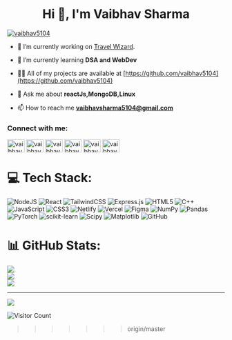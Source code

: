 <h1 align="center">Hi 👋, I'm Vaibhav Sharma</h1>

<p align="left"> <a href="https://twitter.com/vaibhav5104" target="blank"><img src="https://img.shields.io/twitter/follow/vaibhav5104?logo=twitter&style=for-the-badge" alt="vaibhav5104" /></a> </p>

- 🔭 I’m currently working on [Travel Wizard](https://travelwizard.netlify.app/).

- 🌱 I’m currently learning **DSA and WebDev**

- 👨‍💻 All of my projects are available at [https://github.com/vaibhav5104](https://github.com/vaibhav5104)

- 💬 Ask me about **reactJs,MongoDB,Linux**

- 📫 How to reach me **vaibhavsharma5104@gmail.com**


<h3 align="left">Connect with me:</h3>
<p align="left">
<a href="https://twitter.com/vaibhav5104" target="blank"><img align="center" src="https://raw.githubusercontent.com/rahuldkjain/github-profile-readme-generator/master/src/images/icons/Social/twitter.svg" alt="vaibhav5104" height="30" width="40" /></a>
<a href="https://linkedin.com/in/vaibhav5104" target="blank"><img align="center" src="https://raw.githubusercontent.com/rahuldkjain/github-profile-readme-generator/master/src/images/icons/Social/linked-in-alt.svg" alt="vaibhav5104" height="30" width="40" /></a>
<a href="https://www.youtube.com/@vaibhav_5104" target="blank"><img align="center" src="https://raw.githubusercontent.com/rahuldkjain/github-profile-readme-generator/master/src/images/icons/Social/youtube.svg" alt="vaibhav5104" height="30" width="40" /></a>
<a href="https://www.hackerrank.com/profile/vaibhavsharma511" target="blank"><img align="center" src="https://raw.githubusercontent.com/rahuldkjain/github-profile-readme-generator/master/src/images/icons/Social/hackerrank.svg" alt="vaibhav5104" height="30" width="40" /></a>
<a href="https://www.leetcode.com/vaibhav5104" target="blank"><img align="center" src="https://raw.githubusercontent.com/rahuldkjain/github-profile-readme-generator/master/src/images/icons/Social/leet-code.svg" alt="vaibhav5104" height="30" width="40" /></a>
<a href="https://www.geeksforgeeks.org/user/vaibhavshjqmx/" target="blank"><img align="center" src="https://raw.githubusercontent.com/rahuldkjain/github-profile-readme-generator/master/src/images/icons/Social/geeks-for-geeks.svg" alt="vaibhav5104" height="30" width="40" /></a>
</p>

# 💻 Tech Stack:
![NodeJS](https://img.shields.io/badge/node.js-6DA55F?style=for-the-badge&logo=node.js&logoColor=white) ![React](https://img.shields.io/badge/react-%2320232a.svg?style=for-the-badge&logo=react&logoColor=%2361DAFB) ![TailwindCSS](https://img.shields.io/badge/tailwindcss-%2338B2AC.svg?style=for-the-badge&logo=tailwind-css&logoColor=white) ![Express.js](https://img.shields.io/badge/express.js-%23404d59.svg?style=for-the-badge&logo=express&logoColor=%2361DAFB) ![HTML5](https://img.shields.io/badge/html5-%23E34F26.svg?style=for-the-badge&logo=html5&logoColor=white) ![C++](https://img.shields.io/badge/c++-%2300599C.svg?style=for-the-badge&logo=c%2B%2B&logoColor=white) ![JavaScript](https://img.shields.io/badge/javascript-%23323330.svg?style=for-the-badge&logo=javascript&logoColor=%23F7DF1E) ![CSS3](https://img.shields.io/badge/css3-%231572B6.svg?style=for-the-badge&logo=css3&logoColor=white) ![Netlify](https://img.shields.io/badge/netlify-%23000000.svg?style=for-the-badge&logo=netlify&logoColor=#00C7B7) ![Vercel](https://img.shields.io/badge/vercel-%23000000.svg?style=for-the-badge&logo=vercel&logoColor=white) ![Figma](https://img.shields.io/badge/figma-%23F24E1E.svg?style=for-the-badge&logo=figma&logoColor=white) ![NumPy](https://img.shields.io/badge/numpy-%23013243.svg?style=for-the-badge&logo=numpy&logoColor=white) ![Pandas](https://img.shields.io/badge/pandas-%23150458.svg?style=for-the-badge&logo=pandas&logoColor=white) ![PyTorch](https://img.shields.io/badge/PyTorch-%23EE4C2C.svg?style=for-the-badge&logo=PyTorch&logoColor=white) ![scikit-learn](https://img.shields.io/badge/scikit--learn-%23F7931E.svg?style=for-the-badge&logo=scikit-learn&logoColor=white) ![Scipy](https://img.shields.io/badge/SciPy-%230C55A5.svg?style=for-the-badge&logo=scipy&logoColor=%white) ![Matplotlib](https://img.shields.io/badge/Matplotlib-%23ffffff.svg?style=for-the-badge&logo=Matplotlib&logoColor=black) ![GitHub](https://img.shields.io/badge/github-%23121011.svg?style=for-the-badge&logo=github&logoColor=white)
# 📊 GitHub Stats:
![](https://github-readme-stats.vercel.app/api?username=Vaibhav5104&theme=dark&hide_border=false&include_all_commits=false&count_private=false)<br/>
![](https://github-readme-streak-stats.herokuapp.com/?user=Vaibhav5104&theme=dark&hide_border=false)<br/>
![](https://github-readme-stats.vercel.app/api/top-langs/?username=Vaibhav5104&theme=dark&hide_border=false&include_all_commits=false&count_private=false&layout=compact)

---
[![](https://visitcount.itsvg.in/api?id=Vaibhav5104&icon=2&color=4)](https://visitcount.itsvg.in)

![Visitor Count](https://profile-counter.glitch.me/Vaibhav5104/count.svg)

<!-- Proudly created with GPRM ( https://gprm.itsvg.in ) -->
>>>>>>> origin/master
